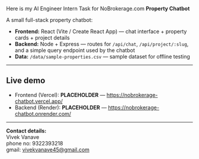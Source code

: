 Here is my AI Engineer Intern Task for NoBrokerage.com
**Property Chatbot**

A small full-stack property chatbot:
- **Frontend:** React (Vite / Create React App) — chat interface + property cards + project details
- **Backend:** Node + Express — routes for `/api/chat`, `/api/project/:slug`, and a simple query endpoint used by the chatbot
- **Data:** `/data/sample-properties.csv` — sample dataset for offline testing

---

## Live demo
- Frontend (Vercel): **PLACEHOLDER** — https://nobrokerage-chatbot.vercel.app/
- Backend (Render): **PLACEHOLDER** — https://nobrokerage-chatbot.onrender.com/

---
**Contact details:**\
Vivek Vanave\
phone no: 9322393218\
gmail: vivekvanave45@gmail.com
